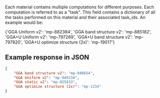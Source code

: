 Each material contains multiple computations for different purposes. Each computation is referred to as a "task". This field contains a dictionary of all the tasks performed on this material and their associated task_ids. An example would be:

{'GGA Uniform v2': 'mp-882394', 
'GGA band structure v2': 'mp-885182', 
'GGA+U Uniform v2': 'mp-797269', 
'GGA+U band structure v2': 'mp-797820', 
'GGA+U optimize structure (2x)': 'mp-19017'}











## Example response in JSON

```json
{
    "GGA band structure v2": "mp-940654", 
    "GGA Uniform v2": "mp-940234", 
    "GGA static v2": "mp-925833", 
    "GGA optimize structure (2x)": "mp-1234"
}
```

